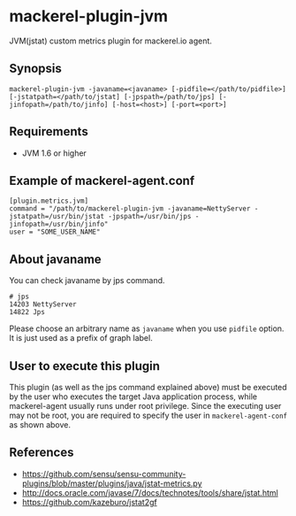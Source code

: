 mackerel-plugin-jvm
===================

JVM(jstat) custom metrics plugin for mackerel.io agent.

## Synopsis

```shell
mackerel-plugin-jvm -javaname=<javaname> [-pidfile=</path/to/pidfile>] [-jstatpath=</path/to/jstat] [-jpspath=/path/to/jps] [-jinfopath=/path/to/jinfo] [-host=<host>] [-port=<port>]
```

## Requirements

- JVM 1.6 or higher

## Example of mackerel-agent.conf

```
[plugin.metrics.jvm]
command = "/path/to/mackerel-plugin-jvm -javaname=NettyServer -jstatpath=/usr/bin/jstat -jpspath=/usr/bin/jps -jinfopath=/usr/bin/jinfo"
user = "SOME_USER_NAME"
```

## About javaname

You can check javaname by jps command.

```shell
# jps
14203 NettyServer
14822 Jps
```

Please choose an arbitrary name as `javaname` when you use `pidfile` option.
It is just used as a prefix of graph label.

## User to execute this plugin

This plugin (as well as the jps command explained above) must be executed by the user who executes the target Java application process, while mackerel-agent usually runs under root privilege.
Since the executing user may not be root, you are required to specify the user in `mackerel-agent-conf` as shown above.

## References

- https://github.com/sensu/sensu-community-plugins/blob/master/plugins/java/jstat-metrics.py
- http://docs.oracle.com/javase/7/docs/technotes/tools/share/jstat.html
- https://github.com/kazeburo/jstat2gf
